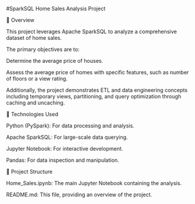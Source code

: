 #SparkSQL Home Sales Analysis Project

📘 Overview

This project leverages Apache SparkSQL to analyze a comprehensive dataset of home sales. 

The primary objectives are to:

Determine the average price of houses.

Assess the average price of homes with specific features, such as number of floors or a view rating.

Additionally, the project demonstrates ETL and data engineering concepts including temporary views, partitioning, and query optimization through caching and uncaching.

🧰 Technologies Used

Python (PySpark): For data processing and analysis.

Apache SparkSQL: For large-scale data querying.

Jupyter Notebook: For interactive development.

Pandas: For data inspection and manipulation.

📂 Project Structure

Home_Sales.ipynb: The main Jupyter Notebook containing the analysis.

README.md: This file, providing an overview of the project.


